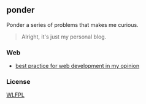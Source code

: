 ## ponder
Ponder a series of problems that makes me curious.
> Alright, it's just my personal blog.

### Web
* [best practice for web development in my opinion](./posts/web/web-dev-best-practice-imo.md)

### License
[WLFPL](./LICENSE)